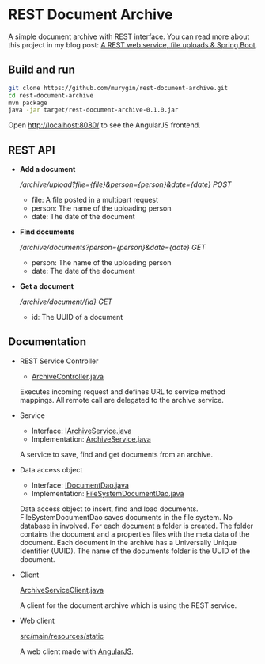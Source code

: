 REST Document Archive
=====================

A simple document archive with REST interface. You can read more about this project in my blog post: [A REST web service, file uploads & Spring Boot](https://murygin.wordpress.com/2014/10/13/rest-web-service-file-uploads-spring-boot/).

Build and run
-------------

```bash
git clone https://github.com/murygin/rest-document-archive.git
cd rest-document-archive
mvn package
java -jar target/rest-document-archive-0.1.0.jar
```

Open [http://localhost:8080/](http://localhost:8080/) to see the AngularJS frontend.

REST API
--------

* **Add a document**
 
   */archive/upload?file={file}&person={person}&date={date} POST*

  * file: A file posted in a multipart request
  * person: The name of the uploading person
  * date: The date of the document
   
* **Find documents**

   */archive/documents?person={person}&date={date} GET*

  * person: The name of the uploading person
  * date: The date of the document
   
* **Get a document**  

   */archive/document/{id} GET*                                  

  * id: The UUID of a document

Documentation
-------------

* REST Service Controller
  * [ArchiveController.java](https://github.com/murygin/rest-document-archive/blob/master/src/main/java/org/murygin/archive/rest/ArchiveController.java)
   
   Executes incoming request and defines URL to service method mappings. All remote call are delegated to the archive service.
* Service
  * Interface: [IArchiveService.java](https://github.com/murygin/rest-document-archive/blob/master/src/main/java/org/murygin/archive/service/IArchiveService.java)
  * Implementation: [ArchiveService.java](https://github.com/murygin/rest-document-archive/blob/master/src/main/java/org/murygin/archive/service/ArchiveService.java)
   
   A service to save, find and get documents from an archive. 
* Data access object
  * Interface: [IDocumentDao.java](https://github.com/murygin/rest-document-archive/blob/master/src/main/java/org/murygin/archive/dao/IDocumentDao.java)
  * Implementation: [FileSystemDocumentDao.java](https://github.com/murygin/rest-document-archive/blob/master/src/main/java/org/murygin/archive/dao/FileSystemDocumentDao.java)  
   
   Data access object to insert, find and load documents. FileSystemDocumentDao saves documents in the file system. No database in involved. For each document a folder is created. The folder contains the document and a properties files with the meta data of the document. Each document in the archive has a Universally Unique Identifier (UUID). The name of the documents folder is the UUID of the document.

* Client
   
   [ArchiveServiceClient.java](https://github.com/murygin/rest-document-archive/blob/master/src/main/java/org/murygin/archive/client/ArchiveServiceClient.java)
   
   A client for the document archive which is using the REST service.

* Web client
   
   [src/main/resources/static](https://github.com/murygin/rest-document-archive/tree/master/src/main/resources/static)

   A web client made with [AngularJS](https://angularjs.org/).
